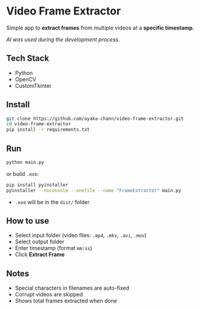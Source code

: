 # Video Frame Extractor

Simple app to **extract frames** from multiple videos at a **specific timestamp**.

_AI was used during the development process._

## Tech Stack

- Python
- OpenCV
- CustomTkinter

## Install

```bash
git clone https://github.com/ayaka-chann/video-frame-extractor.git
cd video-frame-extractor
pip install -r requirements.txt
```

## Run

```bash
python main.py
```

or build `.exe`:

```bash
pip install pyinstaller
pyinstaller --noconsole --onefile --name "FrameExtractor" main.py
```

- `.exe` will be in the `dist/` folder

## How to use

- Select input folder (video files: `.mp4`, `.mkv`, `.avi`, `.mov`)
- Select output folder
- Enter timestamp (format `mm:ss`)
- Click **Extract Frame**

## Notes

- Special characters in filenames are auto-fixed
- Corrupt videos are skipped
- Shows total frames extracted when done

